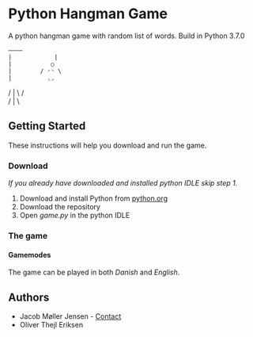 # Python Hangman Game
A python hangman game with random list of words. Build in Python 3.7.0

    ————
    |            |
    |           ○
    |        / ◜◝ \
    |          ◟◞                
  / | \       /    \
/   |   \
## Getting Started
These instructions will help you download and run the game.
### Download
*If you already have downloaded and installed python IDLE skip step 1.*
1. Download and install Python from [python.org](https://www.python.org)
2. Download the repository
3. Open *game.py* in the python IDLE

### The game
#### Gamemodes
The game can be played in both *Danish* and *English*.
## Authors
- Jacob Møller Jensen - [Contact](https://twitter.com/JacobMollerJ)
- Oliver Thejl Eriksen
